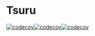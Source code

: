 # Tsuru  
[![codecov](https://codecov.io/gh/tsuruclient/tsuru/branch/dev/graph/badge.svg)](https://codecov.io/gh/tsuruclient/tsuru)[![codecov](https://codecov.io/gh/tsuruclient/tsuru/branch/dev/graph/badge.svg)](https://codecov.io/gh/tsuruclient/tsuru)[![codecov](https://codecov.io/gh/tsuruclient/tsuru/branch/dev/graph/badge.svg)](https://codecov.io/gh/tsuruclient/tsuru)
